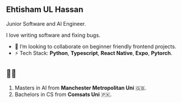 ## Ehtisham UL Hassan

Junior Software and AI Engineer.

I love writing software and fixing bugs.
- 👯 I’m looking to collaborate on beginner friendly frontend projects.
- ⚡ Tech Stack: **Python**, **Typescript**, **React Native**, **Expo**, **Pytorch**.

## 🧑‍🎓
1. Masters in AI from **Manchester Metropolitan Uni** 🇬🇧.
2. Bachelors in CS from **Comsats Uni** 🇵🇰. 
